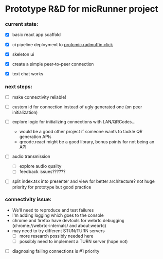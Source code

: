 # Prototype R&D for micRunner project

### current state:
- [x] basic react app scaffold
- [x] ci pipeline deployment to [protomic.radmuffin.click](https://protomic.radmuffin.click)
- [x] skeleton ui
- [x] create a simple peer-to-peer connection
- [x] text chat works


### next steps:
- [ ] make connectivity reliable!
- [ ] custom id for connection instead of ugly generated one (on peer initialization)
- [ ] explore logic for initializing connections with LAN/QRCodes...
  - would be a good other project if someone wants to tackle QR generation APIs
  - qrcode.react might be a good library, bonus points for not being an API
- [ ] audio transmission
  - [ ] explore audio quality
  - [ ] feedback issues??????
- [ ] split index.tsx into presenter and view for better architecture? not huge priority for prototype but good practice


### connectivity issue:
- We'll need to reproduce and test failures
- I'm adding logging which goes to the console
- chrome and firefox have devtools for webrtc debugging (chrome://webrtc-internals/ and about:webrtc)
- may need to try different STUN/TURN servers
  - [ ] more research possibly needed here
  - [ ] possibly need to implement a TURN server (hope not)
- [ ] diagnosing failing connections is #1 priority
